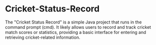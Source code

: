 # Cricket-Status-Record
The "Cricket Status Record" is a simple Java project that runs in the command prompt (cmd). It likely allows users to record and track cricket match scores or statistics, providing a basic interface for entering and retrieving cricket-related information.
